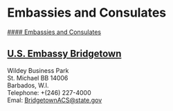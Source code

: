 # Embassies and Consulates

[#### Embassies and Consulates](javascript:void(0); "Embassies and Consulates")

## [U.S. Embassy Bridgetown](https://bb.usembassy.gov)

Wildey Business Park  
St. Michael BB 14006  
Barbados, W.I.  
Telephone: +(246) 227-4000  
Emal: [BridgetownACS@state.gov](mailto:BridgetownACS@state.gov)